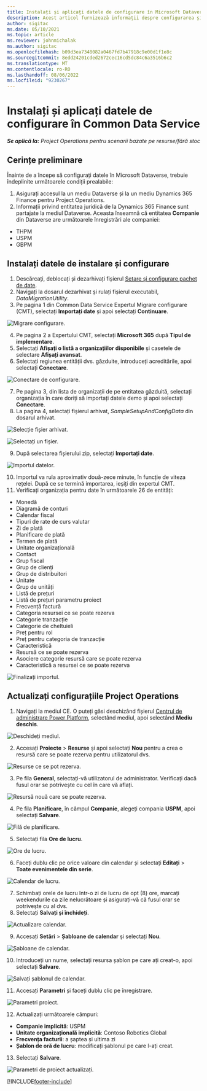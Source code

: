 ```yaml
---
title: Instalați și aplicați datele de configurare în Microsoft Dataverse
description: Acest articol furnizează informații despre configurarea și aplicarea datelor de configurare în Project Operations.
author: sigitac
ms.date: 05/10/2021
ms.topic: article
ms.reviewer: johnmichalak
ms.author: sigitac
ms.openlocfilehash: b09d3ea7348082a0467fd7b47918c9e00d1f1e8c
ms.sourcegitcommit: 8edd24201cded2672cec16cd5dc84c6a3516b6c2
ms.translationtype: MT
ms.contentlocale: ro-RO
ms.lasthandoff: 08/06/2022
ms.locfileid: "9230267"
---
```

# <a name="set-up-and-apply-configuration-data-in-the-common-data-service"></a>Instalați și aplicați datele de configurare în Common Data Service 

_**Se aplică la:** Project Operations pentru scenarii bazate pe resurse/fără stoc_



## <a name="prerequisites"></a>Cerințe preliminare

Înainte de a începe să configurați datele în Microsoft Dataverse, trebuie îndeplinite următoarele condiții prealabile:

1.  Asigurați accesul la un mediu Dataverse și la un mediu Dynamics 365 Finance pentru Project Operations.
2.  Informații privind entitatea juridică de la Dynamics 365 Finance sunt partajate la mediul Dataverse. Aceasta înseamnă că entitatea **Companie** din Dataverse are următoarele înregistrări ale companiei:
  - THPM
  - USPM
  - GBPM

## <a name="install-setup-and-configuration-data"></a>Instalați datele de instalare și configurare

1. Descărcați, deblocați și dezarhivați fișierul [Setare și configurare pachet de date](https://download.microsoft.com/download/e/2/d/e2da6c98-d5dd-450c-aabe-fd6bf2ba374b/ProjOpsSampleSetupData-%20Integrated%20Latest.zip).
2. Navigați la dosarul dezarhivat și rulați fișierul executabil, *DataMigrationUtility*.
3. Pe pagina 1 din Common Data Service Expertul Migrare configurare (CMT), selectați **Importați date** și apoi selectați **Continuare**.

![Migrare configurare.](./media/1ConfigurationMigration.png)

4. Pe pagina 2 a Expertului CMT, selectați **Microsoft 365** după **Tipul de implementare**.
5. Selectați **Afișați o listă a organizațiilor disponibile** și casetele de selectare **Afișați avansat**.
6. Selectați regiunea entității dvs. găzduite, introduceți acreditările, apoi selectați **Conectare**.

![Conectare de configurare.](./media/2ConfigurationSignin.png)

7. Pe pagina 3, din lista de organizații de pe entitatea găzduită, selectați organizația în care doriți să importați datele demo și apoi selectați **Conectare**.
8. La pagina 4, selectați fișierul arhivat, *SampleSetupAndConfigData* din dosarul arhivat.

![Selecție fișier arhivat.](./media/3ZipFile.png)

![Selectați un fișier.](./media/4SelectAFile.png)

9. După selectarea fișierului zip, selectați **Importați date**.

![Importul datelor.](./media/5ImportData.png)

10. Importul va rula aproximativ două-zece minute, în funcție de viteza rețelei. După ce se termină importarea, ieșiți din expertul CMT. 
11. Verificați organizația pentru date în următoarele 26 de entități:

  - Monedă
  - Diagramă de conturi
  - Calendar fiscal
  - Tipuri de rate de curs valutar
  - Zi de plată
  - Planificare de plată
  - Termen de plată
  - Unitate organizațională
  - Contact
  - Grup fiscal
  - Grup de clienți
  - Grup de distribuitori
  - Unitate
  - Grup de unități
  - Listă de prețuri
  - Listă de prețuri parametru proiect
  - Frecvență factură
  - Categoria resursei ce se poate rezerva
  - Categorie tranzacție
  - Categorie de cheltuieli
  - Preț pentru rol
  - Preț pentru categoria de tranzacție
  - Caracteristică
  - Resursă ce se poate rezerva
  - Asociere categorie resursă care se poate rezerva
  - Caracteristică a resursei ce se poate rezerva

![Finalizați importul.](./media/6CompleteImport.png)

## <a name="update-project-operations-configurations"></a>Actualizați configurațiile Project Operations

1. Navigați la mediul CE. O puteți găsi deschizând fișierul [Centrul de administrare Power Platform](https://admin.powerplatform.microsoft.com/environments), selectând mediul, apoi selectând **Mediu deschis**. 

![Deschideți mediul.](./media/7OpenEnvironment.png)

2. Accesați **Proiecte** > **Resurse** și apoi selectați **Nou** pentru a crea o resursă care se poate rezerva pentru utilizatorul dvs.

![Resurse ce se pot rezerva.](./media/8BookableResources.png)

3. Pe fila **General**, selectați-vă utilizatorul de administrator. Verificați dacă fusul orar se potrivește cu cel în care vă aflați. 

![Resursă nouă care se poate rezerva.](./media/9NewBookableResource.png)

4. Pe fila **Planificare**, în câmpul **Companie**, alegeți compania **USPM**, apoi selectați **Salvare**. 

![Filă de planificare.](./media/10SchedulingTab.png)

5. Selectați fila **Ore de lucru**.  

![Ore de lucru.](./media/11WorkHours.png)

6. Faceți dublu clic pe orice valoare din calendar și selectați **Editați** > **Toate evenimentele din serie**. 

![Calendar de lucru.](./media/12WorkCalendar.png)

7. Schimbați orele de lucru într-o zi de lucru de opt (8) ore, marcați weekendurile ca zile nelucrătoare și asigurați-vă că fusul orar se potrivește cu al dvs. 
8. Selectați **Salvați și închideți**.

![Actualizare calendar.](./media/13UpdateCalendar.png)

9. Accesați **Setări** > **Șabloane de calendar** și selectați **Nou**.
 
 ![Șabloane de calendar.](./media/14CalendarTemplates.png)
 
 10. Introduceți un nume, selectați resursa șablon pe care ați creat-o, apoi selectați **Salvare**. 
 
 ![Salvați șablonul de calendar.](./media/15SaveCalendarTemplate.png)
 
 11. Accesați **Parametri** și faceți dublu clic pe înregistrare. 
 
 ![Parametri proiect.](./media/16ProjectParameters.png)
 
12. Actualizați următoarele câmpuri:

 - **Companie implicită**: USPM
 - **Unitate organizațională implicită**: Contoso Robotics Global
 - **Frecvența facturii**: a șaptea și ultima zi
 - **Șablon de oră de lucru**: modificați șablonul pe care l-ați creat.

13. Selectați **Salvare**. 

![Parametri de proiect actualizați.](./media/17UpdatedProjectParameters.png)


[!INCLUDE[footer-include](../includes/footer-banner.md)]
